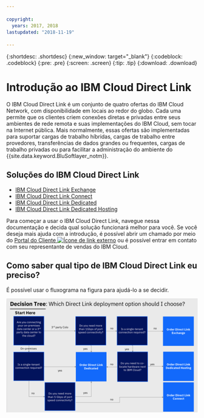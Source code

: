 ```yaml
---

copyright:
  years: 2017, 2018
lastupdated: "2018-11-19"

---
```


{:shortdesc: .shortdesc}
{:new_window: target="_blank"}
{:codeblock: .codeblock}
{:pre: .pre}
{:screen: .screen}
{:tip: .tip}
{:download: .download}

# Introdução ao IBM Cloud Direct Link

O IBM Cloud Direct Link é um conjunto de quatro ofertas do IBM Cloud Network, com disponibilidade em locais ao redor do globo. Cada uma permite que os clientes criem conexões diretas e privadas entre seus ambientes de rede remota e suas implementações do IBM Cloud, sem tocar na Internet pública. Mais normalmente, essas ofertas são
implementadas para suportar cargas de trabalho híbridas, cargas de trabalho entre provedores, transferências de
dados grandes ou frequentes, cargas de trabalho privadas ou para facilitar a administração do ambiente
do {{site.data.keyword.BluSoftlayer_notm}}.

## Soluções do IBM Cloud Direct Link

 * [IBM Cloud Direct Link Exchange](about.html#the-ibm-cloud-direct-link-exchange-solution)
 * [IBM Cloud Direct Link Connect](about.html#the-ibm-cloud-direct-link-connect-solution)
 * [IBM Cloud Direct Link Dedicated](about.html#the-ibm-cloud-direct-link-dedicated-solution)
 * [IBM Cloud Direct Link Dedicated Hosting](about.html#the-ibm-cloud-direct-link-dedicated-hosting-solution)

Para começar a usar o IBM Cloud Direct Link, navegue nessa documentação e decida qual solução funcionará
melhor para você. Se você deseja mais ajuda com a introdução, é possível abrir um chamado por meio do [Portal do Cliente ![Ícone de link externo](../../icons/launch-glyph.svg "Ícone de link externo")](https://control.softlayer.com/) ou é possível entrar em contato com seu representante de vendas do IBM Cloud.


## Como saber qual tipo de IBM Cloud Direct Link eu preciso?

É possível usar o fluxograma na figura para ajudá-lo a se decidir.

![direct-link-decision-tree](/images/direct-link-decision-tree.png)

